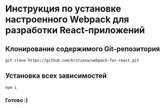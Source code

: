 # Инструкция по установке настроенного Webpack для разработки React-приложений
## Клонирование содержимого Git-репозитория
```
git clone https://github.com/kritzona/webpack-for-react.git
```

## Установка всех зависимостей
```
npm i
```

### Готово :)
